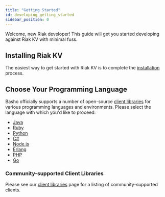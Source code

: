 ```yaml
---
title: "Getting Started"
id: developing_getting_started
sidebar_position: 0
---
```


[install index]: ../../setup/installing/index.md
[dev client libraries]: ../../developing/client-libraries.md

Welcome, new Riak developer! This guide will get you started developing
against Riak KV with minimal fuss.

## Installing Riak KV

The easiest way to get started with Riak KV is to complete the
[installation][install index] process.

## Choose Your Programming Language

Basho officially supports a number of open-source [client libraries][dev client libraries]
for various programming languages and environments. Please select the
language with which you'd like to proceed:

* [Java](java/index.md)
* [Ruby](ruby/index.md)
* [Python](python/index.md)
* [C#](csharp/index.md)
* [Node.js](nodejs/index.md)
* [Erlang](erlang/index.md)
* [PHP](php/index.md)
* [Go](golang/index.md)

### Community-supported Client Libraries

Please see our [client libraries][dev client libraries] page for a listing of
community-supported clients.
